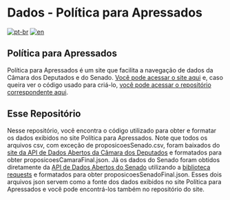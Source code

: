 # Dados - Política para Apressados

[![pt-br](https://img.shields.io/badge/lang-pt--br-green.svg)](https://github.com/Lua-sketch/dados_politica_para_apressados/blob/main/README.md)
[![en](https://img.shields.io/badge/lang-en-red.svg)](https://github.com/Lua-sketch/dados_politica_para_apressados/blob/main/README.en.md)

## Política para Apressados
Política para Apressados é um site que facilita a navegação de dados da Câmara dos Deputados e do Senado. [Você pode acessar o site aqui](https://lua-sketch.github.io/politica_para_apressados/) e, caso queira ver o código usado para criá-lo, [você pode acessar o repositório correspondente aqui](https://github.com/Lua-sketch/politica_para_apressados).

## Esse Repositório
Nesse repositório, você encontra o código utilizado para obter e formatar os dados exibidos no site Política para Apressados. Note que todos os arquivos csv, com exceção de proposicoesSenado.csv, foram baixados do [site da API de Dados Abertos da Câmara dos Deputados](https://dadosabertos.camara.leg.br/swagger/api.html#staticfile) e formatados para obter proposicoesCamaraFinal.json. Já os dados do Senado foram obtidos diretamente da [API de Dados Abertos do Senado](https://legis.senado.leg.br/dadosabertos/docs/resource_MateriaService.html?_gl=1*5bi45k*_ga*MTk3OTE4Njc3MS4xNjc2NjYxNjQx*_ga_CW3ZH25XMK*MTY4MDc4NzE3NC43LjAuMTY4MDc4NzE4My4wLjAuMA..#resource_MateriaService_listaMateriasTramitando_GET) utilizando a [biblioteca requests](https://requests.readthedocs.io/en/latest/) e formatados para obter proposicoesSenadoFinal.json. Esses dois arquivos json servem como a fonte dos dados exibidos no site Política para Apressados e você pode encontrá-los também no repositório do site.
